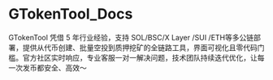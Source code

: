 # GTokenTool_Docs
GTokenTool 凭借 5 年行业经验，支持 SOL/BSC/X Layer /SUI /ETH等多公链部署，提供从代币创建、批量空投到质押挖矿的全链路工具，界面可视化且零代码门槛。官方社区实时响应，专业客服一对一解决问题，技术团队持续迭代优化，让每一次发币都安全、高效～

